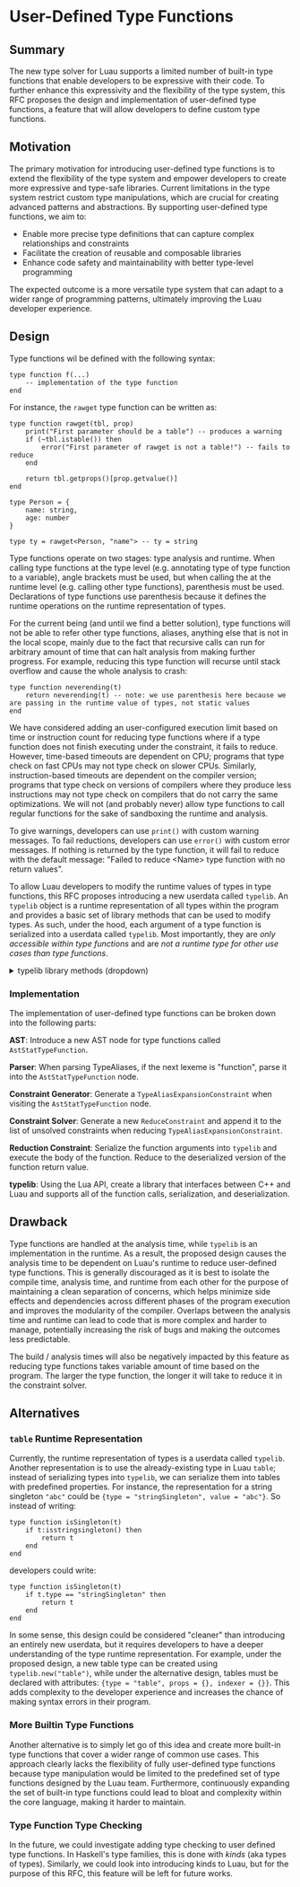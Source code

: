 # User-Defined Type Functions

## Summary

The new type solver for Luau supports a limited number of built-in type functions that enable developers to be expressive with their code. To further enhance this expressivity and the flexibility of the type system, this RFC proposes the design and implementation of user-defined type functions, a feature that will allow developers to define custom type functions.

## Motivation

The primary motivation for introducing user-defined type functions is to extend the flexibility of the type system and empower developers to create more expressive and type-safe libraries. Current limitations in the type system restrict custom type manipulations, which are crucial for creating advanced patterns and abstractions. By supporting user-defined type functions, we aim to:
- Enable more precise type definitions that can capture complex relationships and constraints
- Facilitate the creation of reusable and composable libraries
- Enhance code safety and maintainability with better type-level programming

The expected outcome is a more versatile type system that can adapt to a wider range of programming patterns, ultimately improving the Luau developer experience.

## Design

Type functions wil be defined with the following syntax:
```luau
type function f(...)
    -- implementation of the type function
end
```

For instance, the `rawget` type function can be written as:
```luau
type function rawget(tbl, prop)
    print("First parameter should be a table") -- produces a warning
    if (~tbl.istable()) then
        error("First parameter of rawget is not a table!") -- fails to reduce
    end

    return tbl.getprops()[prop.getvalue()]
end

type Person = {
    name: string,
    age: number
}

type ty = rawget<Person, "name"> -- ty = string
```

Type functions operate on two stages: type analysis and runtime. When calling type functions at the type level (e.g. annotating type of type function to a variable), angle brackets must be used, but when calling the at the runtime level (e.g. calling other type functions), parenthesis must be used. Declarations of type functions use parenthesis because it defines the runtime operations on the runtime representation of types.

For the current being (and until we find a better solution), type functions will not be able to refer other type functions, aliases, anything else that is not in the local scope, mainly due to the fact that recursive calls can run for arbitrary amount of time that can halt analysis from making further progress. For example, reducing this type function will recurse until stack overflow and cause the whole analysis to crash:
```luau
type function neverending(t)
    return neverending(t) -- note: we use parenthesis here because we are passing in the runtime value of types, not static values
end
```
We have considered adding an user-configured execution limit based on time or instruction count for reducing type functions where if a type function does not finish executing under the constraint, it fails to reduce. However, time-based timeouts are dependent on CPU; programs that type check on fast CPUs may not type check on slower CPUs. Similarly, instruction-based timeouts are dependent on the compiler version; programs that type check on versions of compilers where they produce less instructions may not type check on compilers that do not carry the same optimizations. We will not (and probably never) allow type functions to call regular functions for the sake of sandboxing the runtime and analysis.

To give warnings, developers can use `print()` with custom warning messages. To fail reductions, developers can use `error()` with custom error messages. If nothing is returned by the type function, it will fail to reduce with the default message: "Failed to reduce \<Name\> type function with no return values".

To allow Luau developers to modify the runtime values of types in type functions, this RFC proposes introducing a new userdata called `typelib`.  An `typelib` object is a runtime representation of all types within the program and provides a basic set of library methods that can be used to modify types. As such, under the hood, each argument of a type function is serialized into a userdata called `typelib`. Most importantly, they are *only accessible within type functions* and are *not a runtime type for other use cases than type functions*. 

<details><summary>typelib library methods (dropdown)</summary>
Note: methods under a different type heading (ex: `Singleton`) imply that the methods are only available for those types. At the implementation level, there is a check to make sure that the type-specific methods are being called on the correct types (e.g, for `getindexer()`, assert that `istable()` is true).

#### Any

| Function Declaration | Return Type | Description |
| ------------- | ------------- | ------------- |
| `isstring()` | `boolean` | returns true if self is of type `string` |
| `isnumber()` | `boolean` | returns true if self is of type `number` |
| `isboolean()` | `boolean` | returns true if self is of type `boolean` (e.g. true or false) |
| `istable()` | `boolean` | returns true if self is of type `table` |
| `isthread()` | `boolean` | returns true if self is of type `thread` |
| `isfunction()` | `boolean` | returns true if self is of type `function` |
| `isbuffer()` | `boolean` | returns true if self is of type `buffer` |
| `isnil()` | `boolean` | returns true if self is of type `nil` |
| `isclass()` | `boolean` | returns true if self is of type `class` (do we need this?) |
| `isbooleansingleton()` | `boolean` | returns true if self is a boolean singleton |
| `isstringsingleton()` | `boolean` | returns true if self is a string singleton |
| `isa(arg: typelib)` | `boolean` | returns true if arg is the same type as self |

#### Primitive

| Function Declaration | Return Type | Description |
| ------------- | ------------- | ------------- |
| `gettype()` | `string` | returns either "nil", "boolean", "string", "thread", "function", "table", or "buffer" |

#### Singleton

| Function Declaration | Return Type | Description |
| ------------- | ------------- | ------------- |
| `getvalue()` | `string` | returns either "true", "false", or a string singleton |

#### Table

| Function Declaration | Return Type | Description |
| ------------- | ------------- | ------------- |
| `getprops()` | `table` | returns a type representation of tables (e.g. {name = "John"} will return {[string] = "string"}) |
| `getindexer()` | `table` | returns a type representation of arrays (e.g. {1, "hi", 3} will return {[number] = "number" \| "string"}) |

#### Class

| Function Declaration | Return Type | Description |
| ------------- | ------------- | ------------- |
| `getparent()` | `typelib` | returns typelib userdata of self's parent |

</details>

### Implementation

The implementation of user-defined type functions can be broken down into the following parts:

**AST**: Introduce a new AST node for type functions called `AstStatTypeFunction`.

**Parser**: When parsing TypeAliases, if the next lexeme is "function", parse it into the `AstStatTypeFunction` node.

**Constraint Generator**: Generate a `TypeAliasExpansionConstraint` when visiting the `AstStatTypeFunction` node.

**Constraint Solver**: Generate a new `ReduceConstraint` and append it to the list of unsolved constraints when reducing `TypeAliasExpansionConstraint`.

**Reduction Constraint**: Serialize the function arguments into `typelib` and execute the body of the function. Reduce to the deserialized version of the function return value.

**typelib**: Using the Lua API, create a library that interfaces between C++ and Luau and supports all of the function calls, serialization, and deserialization.

## Drawback

Type functions are handled at the analysis time, while `typelib` is an implementation in the runtime. As a result, the proposed design causes the analysis time to be dependent on Luau's runtime to reduce user-defined type functions. This is generally discouraged as it is best to isolate the compile time, analysis time, and runtime from each other for the purpose of maintaining a clean separation of concerns, which helps minimize side effects and dependencies across different phases of the program execution and improves the modularity of the compiler. Overlaps between the analysis time and runtime can lead to code that is more complex and harder to manage, potentially increasing the risk of bugs and making the outcomes less predictable.

The build / analysis times will also be negatively impacted by this feature as reducing type functions takes variable amount of time based on the program. The larger the type function, the longer it will take to reduce it in the constraint solver.

## Alternatives

### `table` Runtime Representation

Currently, the runtime representation of types is a userdata called `typelib`. Another representation is to use the already-existing type in Luau `table`; instead of serializing types into `typelib`, we can serialize them into tables with predefined properties. For instance, the representation for a string singleton `"abc"` could be `{type = "stringSingleton", value = "abc"}`. So instead of writing:
```luau
type function isSingleton(t)
    if t:isstringsingleton() then
        return t
    end
end
```
developers could write:
```luau
type function isSingleton(t)
    if t.type == "stringSingleton" then
        return t
    end
end
```

In some sense, this design could be considered "cleaner" than introducing an entirely new userdata, but it requires developers to have a deeper understanding of the type runtime representation. For example, under the proposed design, a new table type can be created using `typelib.new("table")`, while under the alternative design, tables must be declared with attributes: `{type = "table", props = {}, indexer = {}}`. This adds complexity to the developer experience and increases the chance of making syntax errors in their program.

### More Builtin Type Functions

Another alternative is to simply let go of this idea and create more built-in type functions that cover a wider range of common use cases. This approach clearly lacks the flexibility of fully user-defined type functions because type manipulation would be limited to the predefined set of type functions designed by the Luau team. Furthermore, continuously expanding the set of built-in type functions could lead to bloat and complexity within the core language, making it harder to maintain.

### Type Function Type Checking

In the future, we could investigate adding type checking to user defined type functions. In Haskell's type families, this is done with _kinds_ (aka types of types). Similarly, we could look into introducing kinds to Luau, but for the purpose of this RFC, this feature will be left for future works.